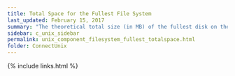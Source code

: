 ```yaml
---
title: Total Space for the Fullest File System
last_updated: February 15, 2017
summary: "The theoretical total size (in MB) of the fullest disk on the Unix/Linux host."
sidebar: c_unix_sidebar
permalink: unix_component_filesystem_fullest_totalspace.html
folder: ConnectUnix
---
```


{% include links.html %}
